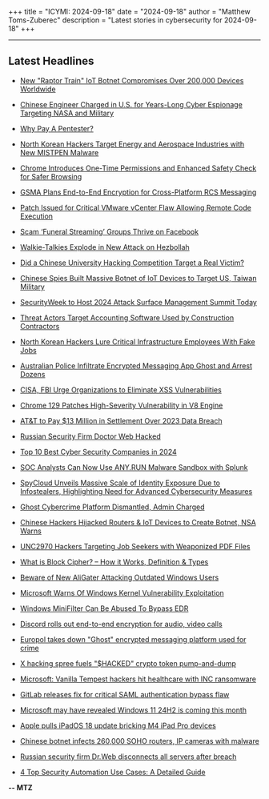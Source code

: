 +++
title = "ICYMI: 2024-09-18"
date = "2024-09-18"
author = "Matthew Toms-Zuberec"
description = "Latest stories in cybersecurity for 2024-09-18"
+++

---------------------------------------------------------------------------
## Latest Headlines
- [New "Raptor Train" IoT Botnet Compromises Over 200,000 Devices Worldwide](https://thehackernews.com/2024/09/new-raptor-train-iot-botnet-compromises.html)

- [Chinese Engineer Charged in U.S. for Years-Long Cyber Espionage Targeting NASA and Military](https://thehackernews.com/2024/09/chinese-engineer-charged-in-us-for.html)

- [Why Pay A Pentester?](https://thehackernews.com/2024/09/why-pay-pentester.html)

- [North Korean Hackers Target Energy and Aerospace Industries with New MISTPEN Malware](https://thehackernews.com/2024/09/north-korean-hackers-target-energy-and.html)

- [Chrome Introduces One-Time Permissions and Enhanced Safety Check for Safer Browsing](https://thehackernews.com/2024/09/chrome-introduces-one-time-permissions.html)

- [GSMA Plans End-to-End Encryption for Cross-Platform RCS Messaging](https://thehackernews.com/2024/09/gsma-plans-end-to-end-encryption-for.html)

- [Patch Issued for Critical VMware vCenter Flaw Allowing Remote Code Execution](https://thehackernews.com/2024/09/patch-issued-for-critical-vmware.html)

- [Scam ‘Funeral Streaming’ Groups Thrive on Facebook](https://krebsonsecurity.com/2024/09/scam-funeral-streaming-groups-thrive-on-facebook/)

- [Walkie-Talkies Explode in New Attack on Hezbollah](https://www.wired.com/story/walkie-talkie-explosions-hezbollah/)

- [Did a Chinese University Hacking Competition Target a Real Victim?](https://www.wired.com/story/china-hacking-competition-real-victim/)

- [Chinese Spies Built Massive Botnet of IoT Devices to Target US, Taiwan Military](https://www.securityweek.com/chinese-spies-built-massive-botnet-of-iot-devices-to-target-us-taiwan-military/)

- [SecurityWeek to Host 2024 Attack Surface Management Summit Today](https://www.securityweek.com/securityweek-to-host-2024-attack-surface-management-summit-on-wednesday/)

- [Threat Actors Target Accounting Software Used by Construction Contractors](https://www.securityweek.com/threat-actors-target-accounting-software-used-by-construction-contractors/)

- [North Korean Hackers Lure Critical Infrastructure Employees With Fake Jobs](https://www.securityweek.com/north-korean-hackers-lure-critical-infrastructure-employees-with-fake-jobs/)

- [Australian Police Infiltrate Encrypted Messaging App Ghost and Arrest Dozens](https://www.securityweek.com/australian-police-infiltrate-encrypted-messaging-app-ghost-and-arrest-dozens/)

- [CISA, FBI Urge Organizations to Eliminate XSS Vulnerabilities](https://www.securityweek.com/cisa-fbi-urge-organizations-to-eliminate-xss-vulnerabilities/)

- [Chrome 129 Patches High-Severity Vulnerability in V8 Engine](https://www.securityweek.com/chrome-129-patches-high-severity-vulnerability-in-v8-engine/)

- [AT&T to Pay $13 Million in Settlement Over 2023 Data Breach](https://www.securityweek.com/att-to-pay-13-million-in-settlement-over-2023-data-breach/)

- [Russian Security Firm Doctor Web Hacked](https://www.securityweek.com/russian-security-firm-doctor-web-discloses-targeted-hacker-attack/)

- [Top 10 Best Cyber Security Companies in 2024](https://cybersecuritynews.com/cybersecurity-companies/)

- [SOC Analysts Can Now Use ANY.RUN Malware Sandbox with Splunk](https://cybersecuritynews.com/any-run-malware-sandbox-with-splunk/)

- [SpyCloud Unveils Massive Scale of Identity Exposure Due to Infostealers, Highlighting Need for Advanced Cybersecurity Measures](https://cybersecuritynews.com/spycloud-unveils-massive-scale-of-identity-exposure-due-to-infostealers/)

- [Ghost Cybercrime Platform Dismantled, Admin Charged](https://cybersecuritynews.com/ghost-cybercrime-platform-dismantled/)

- [Chinese Hackers Hijacked Routers & IoT Devices to Create Botnet, NSA Warns](https://cybersecuritynews.com/chinese-hackers-hijacked-routers/)

- [UNC2970 Hackers Targeting Job Seekers with Weaponized PDF Files](https://cybersecuritynews.com/hackers-targeting-job-seekers/)

- [What is Block Cipher? – How it Works, Definition & Types](https://cybersecuritynews.com/what-is-block-cipher/)

- [Beware of New AliGater Attacking Outdated Windows Users](https://cybersecuritynews.com/aligater-attacking-outdated-windows-users/)

- [Microsoft Warns Of Windows Kernel Vulnerability Exploitation](https://cybersecuritynews.com/ms-windows-kernel-vulnerability/)

- [Windows MiniFilter Can Be Abused To Bypass EDR](https://cybersecuritynews.com/windows-minifilter-bypass-edr/)

- [Discord rolls out end-to-end encryption for audio, video calls](https://www.bleepingcomputer.com/news/security/discord-rolls-out-end-to-end-encryption-for-audio-video-calls/)

- [Europol takes down "Ghost" encrypted messaging platform used for crime](https://www.bleepingcomputer.com/news/security/europol-takes-down-ghost-encrypted-messaging-platform-used-for-crime/)

- [X hacking spree fuels "$HACKED" crypto token pump-and-dump](https://www.bleepingcomputer.com/news/security/x-hacking-spree-fuels-hacked-crypto-token-pump-and-dump/)

- [Microsoft: Vanilla Tempest hackers hit healthcare with INC ransomware](https://www.bleepingcomputer.com/news/microsoft/microsoft-vanilla-tempest-hackers-hit-healthcare-with-inc-ransomware/)

- [GitLab releases fix for critical SAML authentication bypass flaw](https://www.bleepingcomputer.com/news/security/gitlab-releases-fix-for-critical-saml-authentication-bypass-flaw/)

- [Microsoft may have revealed Windows 11 24H2 is coming this month](https://www.bleepingcomputer.com/news/microsoft/microsoft-may-have-revealed-windows-11-24h2-is-coming-this-month/)

- [Apple pulls iPadOS 18 update bricking M4 iPad Pro devices](https://www.bleepingcomputer.com/news/apple/apple-pulls-ipados-18-update-bricking-m4-ipad-pro-devices/)

- [Chinese botnet infects 260,000 SOHO routers, IP cameras with malware](https://www.bleepingcomputer.com/news/security/flax-typhoon-hackers-infect-260-000-routers-ip-cameras-with-botnet-malware/)

- [Russian security firm Dr.Web disconnects all servers after breach](https://www.bleepingcomputer.com/news/security/russian-security-firm-drweb-disconnects-all-servers-after-breach/)

- [4 Top Security Automation Use Cases: A Detailed Guide](https://www.bleepingcomputer.com/news/security/4-top-security-automation-use-cases-a-detailed-guide/)

**-- MTZ**